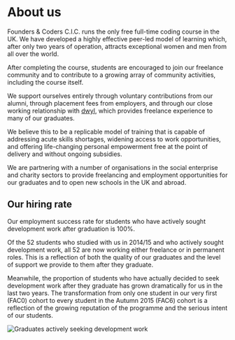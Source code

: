 # About us

Founders & Coders C.I.C. runs the only free full-time coding course in the UK. We have developed a highly effective peer-led model of learning which, after only two years of operation, attracts exceptional women and men from all over the world. 

After completing the course, students are encouraged to join our freelance community and to contribute to a growing array of community activities, including the course itself.

We support ourselves entirely through voluntary contributions from our alumni, through placement fees from employers, and through our close working relationship with [dwyl](http://www.dwyl.io/), which provides freelance experience to many of our graduates.

We believe this to be a replicable model of training that is capable of addressing acute skills shortages, widening access to work opportunities, and offering life-changing personal empowerment free at the point of delivery and without ongoing subsidies.

We are partnering with a number of organisations in the social enterprise and charity sectors to provide freelancing and employment opportunities for our graduates and to open new schools in the UK and abroad.

## Our hiring rate

Our employment success rate for students who have actively sought development work after graduation is 100%.

Of the 52 students who studied with us in 2014/15 and who actively sought development work, all 52 are now working either freelance or in permanent roles. This is a reflection of both the quality of our graduates and the level of support we provide to them after they graduate.

Meanwhile, the proportion of students who have actually decided to seek development work after they graduate has grown dramatically for us in the last two years. The transformation from only one student in our very first (FAC0) cohort to every student in the Autumn 2015 (FAC6) cohort is a reflection of the growing reputation of the programme and the serious intent of our students. 

![Graduates actively seeking development work](/assets/graph1.png)




